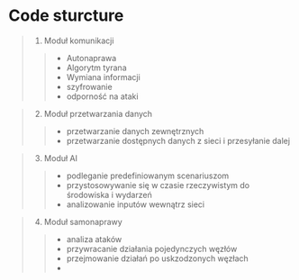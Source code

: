 # Code sturcture
> 1. Moduł komunikacji 
>> - Autonaprawa
>> - Algorytm tyrana
>> - Wymiana informacji 
>> - szyfrowanie
>> - odporność na ataki

> 2. Moduł przetwarzania danych 
>> - przetwarzanie danych zewnętrznych 
>> - przetwarzanie dostępnych danych z sieci i przesyłanie dalej 

> 3. Moduł AI
>> - podleganie predefiniowanym scenariuszom
>> - przystosowywanie się w czasie rzeczywistym do środowiska i wydarzeń
>> - analizowanie inputów wewnątrz sieci

> 4. Moduł samonaprawy
>> - analiza ataków 
>> - przywracanie działania pojedynczych węzłów
>> - przejmowanie działań po uskzodzonych węzłach 
>> - 